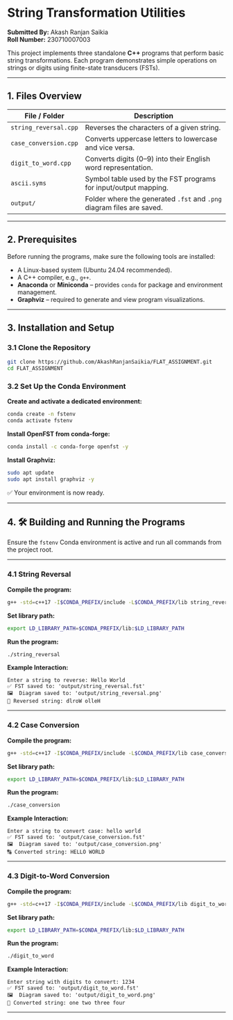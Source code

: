 # String Transformation Utilities

**Submitted By:** Akash Ranjan Saikia  
**Roll Number:** 230710007003

This project implements three standalone **C++** programs that perform basic string transformations. Each program demonstrates simple operations on strings or digits using finite-state transducers (FSTs).

---

## 1. Files Overview

| File / Folder        | Description |
|---------------------|-------------|
| `string_reversal.cpp` | Reverses the characters of a given string. |
| `case_conversion.cpp` | Converts uppercase letters to lowercase and vice versa. |
| `digit_to_word.cpp`   | Converts digits (0–9) into their English word representation. |
| `ascii.syms`          | Symbol table used by the FST programs for input/output mapping. |
| `output/`             | Folder where the generated `.fst` and `.png` diagram files are saved. |

---

## 2. Prerequisites

Before running the programs, make sure the following tools are installed:

* A Linux-based system (Ubuntu 24.04 recommended).  
* A C++ compiler, e.g., `g++`.  
* **Anaconda** or **Miniconda** – provides `conda` for package and environment management.  
* **Graphviz** – required to generate and view program visualizations.  

---

## 3. Installation and Setup

### 3.1 Clone the Repository
```bash
git clone https://github.com/AkashRanjanSaikia/FLAT_ASSIGNMENT.git
cd FLAT_ASSIGNMENT
```

### 3.2 Set Up the Conda Environment

**Create and activate a dedicated environment:**
```bash
conda create -n fstenv
conda activate fstenv
```

**Install OpenFST from conda-forge:**
```bash
conda install -c conda-forge openfst -y
```

**Install Graphviz:**
```bash
sudo apt update
sudo apt install graphviz -y
```

✅ Your environment is now ready.

---

## 4. 🛠️ Building and Running the Programs

Ensure the `fstenv` Conda environment is active and run all commands from the project root.

---

### 4.1 String Reversal

**Compile the program:**
```bash
g++ -std=c++17 -I$CONDA_PREFIX/include -L$CONDA_PREFIX/lib string_reversal.cpp -lfst -lstdc++fs -o string_reversal
```

**Set library path:**
```bash
export LD_LIBRARY_PATH=$CONDA_PREFIX/lib:$LD_LIBRARY_PATH
```

**Run the program:**
```bash
./string_reversal
```

**Example Interaction:**
```
Enter a string to reverse: Hello World
✅ FST saved to: 'output/string_reversal.fst'
🖼️  Diagram saved to: 'output/string_reversal.png'
🔁 Reversed string: dlroW olleH
```

---

### 4.2 Case Conversion

**Compile the program:**
```bash
g++ -std=c++17 -I$CONDA_PREFIX/include -L$CONDA_PREFIX/lib case_conversion.cpp -lfst -lstdc++fs -o case_conversion
```

**Set library path:**
```bash
export LD_LIBRARY_PATH=$CONDA_PREFIX/lib:$LD_LIBRARY_PATH
```

**Run the program:**
```bash
./case_conversion
```

**Example Interaction:**
```
Enter a string to convert case: hello world
✅ FST saved to: 'output/case_conversion.fst'
🖼️  Diagram saved to: 'output/case_conversion.png'
🔠 Converted string: HELLO WORLD
```

---

### 4.3 Digit-to-Word Conversion

**Compile the program:**
```bash
g++ -std=c++17 -I$CONDA_PREFIX/include -L$CONDA_PREFIX/lib digit_to_word.cpp -lfst -lstdc++fs -o digit_to_word
```

**Set library path:**
```bash
export LD_LIBRARY_PATH=$CONDA_PREFIX/lib:$LD_LIBRARY_PATH
```

**Run the program:**
```bash
./digit_to_word
```

**Example Interaction:**
```
Enter string with digits to convert: 1234
✅ FST saved to: 'output/digit_to_word.fst'
🖼️  Diagram saved to: 'output/digit_to_word.png'
🔢 Converted string: one two three four
```

---
